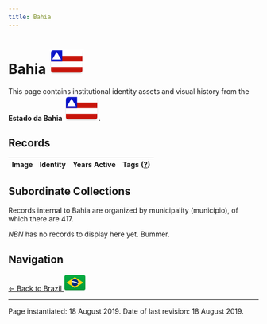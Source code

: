 ```yaml
---
title: Bahia
---
```


# Bahia <img src="../../images/FlagKit/SA/BR/BA/BA@3x.png" class="flagkit-head">

This page contains institutional identity assets and visual history from the **Estado da Bahia** <img src="../../images/FlagKit/SA/BR/BA/BA@3x.png" class="flagkit">.

## Records

| Image | Identity | Years Active | Tags ([?](/guide/flags.html#Flags-Aiding-in-Classification)) |
| :---: | :------- | :-----------:| :---: |

## Subordinate Collections

Records internal to Bahia are organized by municipality (município), of which there are 417.

*NBN* has no records to display here yet. Bummer.

## Navigation

[← Back to Brazil <img src="../../images/FlagKit/SA/BR/BR@2x.png" class="flagkit">](../BR.html)

---

Page instantiated: 18 August 2019.
Date of last revision: 18 August 2019.